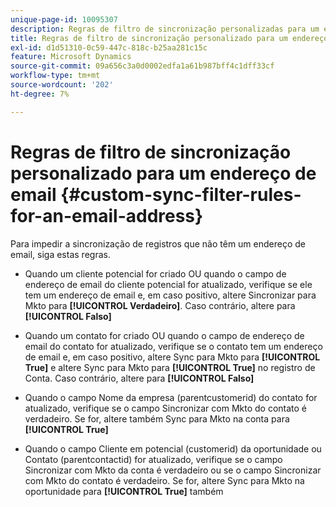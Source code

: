 ```yaml
---
unique-page-id: 10095307
description: Regras de filtro de sincronização personalizadas para um endereço de email - Documentação do Marketo - Documentação do produto
title: Regras de filtro de sincronização personalizado para um endereço de email
exl-id: d1d51310-0c59-447c-818c-b25aa281c15c
feature: Microsoft Dynamics
source-git-commit: 09a656c3a0d0002edfa1a61b987bff4c1dff33cf
workflow-type: tm+mt
source-wordcount: '202'
ht-degree: 7%

---
```


# Regras de filtro de sincronização personalizado para um endereço de email {#custom-sync-filter-rules-for-an-email-address}

Para impedir a sincronização de registros que não têm um endereço de email, siga estas regras.

* Quando um cliente potencial for criado OU quando o campo de endereço de email do cliente potencial for atualizado, verifique se ele tem um endereço de email e, em caso positivo, altere Sincronizar para Mkto para **[!UICONTROL Verdadeiro]**. Caso contrário, altere para **[!UICONTROL Falso]**

* Quando um contato for criado OU quando o campo de endereço de email do contato for atualizado, verifique se o contato tem um endereço de email e, em caso positivo, altere Sync para Mkto para **[!UICONTROL True]** e altere Sync para Mkto para **[!UICONTROL True]** no registro de Conta. Caso contrário, altere para **[!UICONTROL Falso]**

* Quando o campo Nome da empresa (parentcustomerid) do contato for atualizado, verifique se o campo Sincronizar com Mkto do contato é verdadeiro. Se for, altere também Sync para Mkto na conta para **[!UICONTROL True]**
* Quando o campo Cliente em potencial (customerid) da oportunidade ou Contato (parentcontactid) for atualizado, verifique se o campo Sincronizar com Mkto da conta é verdadeiro ou se o campo Sincronizar com Mkto do contato é verdadeiro. Se for, altere Sync para Mkto na oportunidade para **[!UICONTROL True]** também
